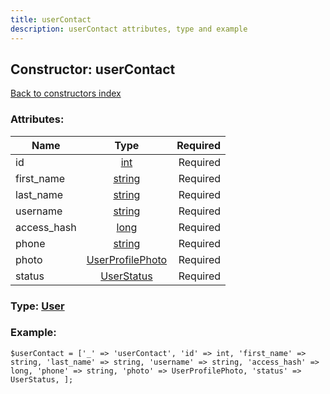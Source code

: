 ```yaml
---
title: userContact
description: userContact attributes, type and example
---
```

## Constructor: userContact  
[Back to constructors index](index.md)



### Attributes:

| Name     |    Type       | Required |
|----------|:-------------:|---------:|
|id|[int](../types/int.md) | Required|
|first\_name|[string](../types/string.md) | Required|
|last\_name|[string](../types/string.md) | Required|
|username|[string](../types/string.md) | Required|
|access\_hash|[long](../types/long.md) | Required|
|phone|[string](../types/string.md) | Required|
|photo|[UserProfilePhoto](../types/UserProfilePhoto.md) | Required|
|status|[UserStatus](../types/UserStatus.md) | Required|



### Type: [User](../types/User.md)


### Example:

```
$userContact = ['_' => 'userContact', 'id' => int, 'first_name' => string, 'last_name' => string, 'username' => string, 'access_hash' => long, 'phone' => string, 'photo' => UserProfilePhoto, 'status' => UserStatus, ];
```  

